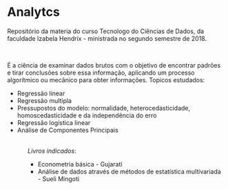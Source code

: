 <h1> Analytcs </h1>

<p> Repositório da materia do curso Tecnologo do Ciências de Dados, da faculdade Izabela Hendrix - ministrada no segundo semestre de 2018.<p>
<br>
<p>É a ciência de examinar dados brutos com o objetivo de encontrar padrões e tirar conclusões sobre essa informação, aplicando um processo algorítmico ou mecânico para obter informações. Topicos estudados:
<br>
<ul>
  <li> Regressão linear </li>
  <li> Regressão multipla </li>
  <li> Pressupostos do modelo: normalidade, heterocedasticidade, homoscedasticidade e da independência do erro </li>
  <li> Regressão logistica linear </li>
  <li> Análise de Componentes Principais </li>
<ul>
<br>
  <i>  Livros indicados</i>:
  <ul>
    <li> Econometria básica - Gujarati </li>
    <li> Análise de dados através de métodos de estatística multivariada - Sueli Mingoti </li>
   


 



